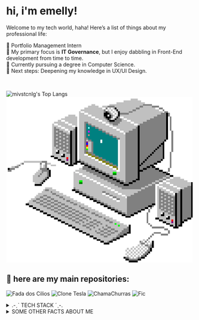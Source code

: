 # hi, i'm emelly!

Welcome to my tech world, haha! Here’s a list of things about my professional life:

🌺 Portfolio Management Intern</br>
🌺 My primary focus is **IT Governance**, but I enjoy dabbling in Front-End development from time to time. </br>
🌺 Currently pursuing a degree in Computer Science. </br>
🌺 Next steps: Deepening my knowledge in UX/UI Design. </br>

</br>

  ![mivstcnlg's Top Langs](https://github-readme-stats.vercel.app/api/top-langs/?username=mivstcnlg&theme=rose&layout=compact)
  <img src="/assets/images/computer.gif">
  
## 🍑  **here are my main repositories:**
  ![Fada dos Cilios](https://github-readme-stats.vercel.app/api/pin/?username=mivstcnlg&repo=fada-dos-cilios&theme=rose)
  ![Clone Tesla](https://github-readme-stats.vercel.app/api/pin/?username=mivstcnlg&repo=CloneUITesla&theme=rose)
  ![ChamaChurras](https://github-readme-stats.vercel.app/api/pin/?username=mivstcnlg&repo=chama-churras&theme=rose)
  ![Fic](https://github-readme-stats.vercel.app/api/pin/?username=mivstcnlg&repo=SenaiApp-Fic&theme=rose)

<details>

<summary>
    .-ˏˋ TECH STACK ˊˎ-.
</summary>

![HTML5](https://img.shields.io/badge/html5-%23E34F26.svg?style=for-the-badge&logo=html5&logoColor=white)
![CSS3](https://img.shields.io/badge/css3-%231572B6.svg?style=for-the-badge&logo=css3&logoColor=white)
![React](https://img.shields.io/badge/react-%2320232a.svg?style=for-the-badge&logo=react&logoColor=%2361DAFB)
![TypeScript](https://img.shields.io/badge/typescript-%23007ACC.svg?style=for-the-badge&logo=typescript&logoColor=white)
![Figma](https://img.shields.io/badge/figma-%23F24E1E.svg?style=for-the-badge&logo=figma&logoColor=white)
![Azure DevOps](https://img.shields.io/badge/Azure_DevOps-0078D7?style=for-the-badge&logo=azure-devops&logoColor=white)
![Trello](https://img.shields.io/badge/Trello-0052CC?style=for-the-badge&logo=trello&logoColor=white)
![Ubuntu](https://img.shields.io/badge/Ubuntu-E95420?style=for-the-badge&logo=ubuntu&logoColor=white)
![Spotify](https://img.shields.io/badge/Spotify-1ED760?&style=for-the-badge&logo=spotify&logoColor=white)
</details>


<details>
  <summary>SOME OTHER FACTS ABOUT ME </summary>
  <br>

  - Before pursuing IT, I wanted to study Geophysics. 🌎 
  - I create playlists as a hobby. You can check them out here 🎧 **[mi sales's spotify](https://open.spotify.com/user/xo7cibfjd2a9lop8isfec9q0n).** 
  - I absolutely love doing makeup. 🎀


</details>
